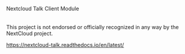 Nextcloud Talk Client Module
######

This project is not endorsed or officially recognized in
any way by the NextCloud project.

https://nextcloud-talk.readthedocs.io/en/latest/
